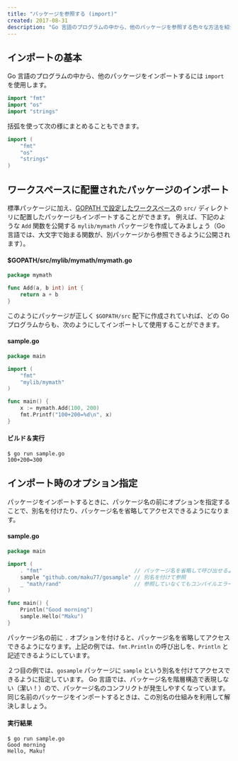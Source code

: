 ```yaml
---
title: "パッケージを参照する (import)"
created: 2017-08-31
description: "Go 言語のプログラムの中から、他のパッケージを参照する色々な方法を紹介します。"
---
```



インポートの基本
----

Go 言語のプログラムの中から、他のパッケージをインポートするには `import` を使用します。

~~~ go
import "fmt"
import "os"
import "strings"
~~~

括弧を使って次の様にまとめることもできます。

~~~ go
import (
	"fmt"
	"os"
	"strings"
)
~~~

ワークスペースに配置されたパッケージのインポート
----

標準パッケージに加え、[GOPATH で設定したワークスペース](./workspace.html)の `src/` ディレクトリに配置したパッケージもインポートすることができます。
例えば、下記のような `Add` 関数を公開する `mylib/mymath` パッケージを作成してみましょう（Go 言語では、大文字で始まる関数が、別パッケージから参照できるように公開されます）。

#### $GOPATH/src/mylib/mymath/mymath.go

~~~ go
package mymath

func Add(a, b int) int {
	return a + b
}
~~~

このようにパッケージが正しく `$GOPATH/src` 配下に作成されていれば、どの Go プログラムからも、次のようにしてインポートして使用することができます。

#### sample.go

~~~ go
package main

import (
	"fmt"
	"mylib/mymath"
)

func main() {
	x := mymath.Add(100, 200)
	fmt.Printf("100+200=%d\n", x)
}
~~~

#### ビルド＆実行

~~~
$ go run sample.go
100+200=300
~~~


インポート時のオプション指定
----

パッケージをインポートするときに、パッケージ名の前にオプションを指定することで、別名を付けたり、パッケージ名を省略してアクセスできるようになります。

#### sample.go

~~~ go
package main

import (
	. "fmt"                             // パッケージ名を省略して呼び出せるようにする
	sample "github.com/maku77/gosample" // 別名を付けて参照
	_ "math/rand"                       // 参照していなくてもコンパイルエラーにしない
)

func main() {
	Println("Good morning")
	sample.Hello("Maku")
}
~~~

パッケージ名の前に `.` オプションを付けると、パッケージ名を省略してアクセスできるようになります。上記の例では、`fmt.Println` の呼び出しを、`Println` と記述できるようにしています。

２つ目の例では、`gosample` パッケージに `sample` という別名を付けてアクセスできるように指定しています。
Go 言語では、パッケージ名を階層構造で表現しない（潔い！）ので、パッケージ名のコンフリクトが発生しやすくなっています。
同じ名前のパッケージをインポートするときは、この別名の仕組みを利用して解決しましょう。

#### 実行結果

~~~
$ go run sample.go
Good morning
Hello, Maku!
~~~

